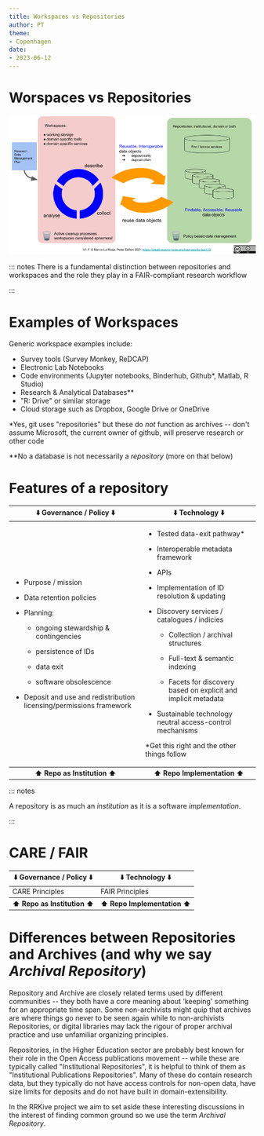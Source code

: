```yaml
---
title: Workspaces vs Repositories 
author: PT
theme:
- Copenhagen
date:
- 2023-06-12
---
```

# Worspaces vs Repositories

![](./research_data_cycle.png)


::: notes
There is a fundamental distinction between repositories and workspaces and the role they play in a FAIR-compliant research workflow

:::

# Examples of Workspaces

Generic workspace examples include:

- Survey tools (Survey Monkey, ReDCAP)
- Electronic Lab Notebooks
- Code environments (Jupyter notebooks, Binderhub, Github*, Matlab, R Studio)
- Research & Analytical Databases**
- "R: Drive" or similar storage
- Cloud storage such as Dropbox, Google Drive or OneDrive

*Yes, git uses "repositories" but these do _not_ function as archives -- don't assume Microsoft, the current owner of github, will preserve research or other code

**No a database is not necessarily a _repository_ (more on that below)



# Features of a repository

<table>
<thead>
<tr>
<th> ⬇️ Governance / Policy ⬇️</th>
<th> ⬇️ Technology ⬇️</th>
</tr>
</thead>
<tbody>
<tr>
<td>

-  Purpose / mission

-  Data retention policies 

-  Planning:

   -  ongoing stewardship & contingencies 

   -  persistence of IDs 

   - data exit

   - software obsolescence

-  Deposit and use and redistribution licensing/permissions framework


</td>
<td>

-  Tested data-exit pathway*

-  Interoperable metadata framework

-  APIs

-  Implementation of ID resolution & updating

-  Discovery services / catalogues / indicies

   -  Collection / archival structures

   -  Full-text & semantic indexing

   -  Facets for discovery based on explicit and implicit metadata

-  Sustainable technology neutral access-control mechanisms

*Get this right and the other things follow



</td>
</tr>
<tr>
<th>⬆️ Repo as Institution ⬆️</th>
<th>⬆️ Repo Implementation ⬆️</th>
</tr>
</tbody>
</table>

::: notes

A repository is as much an _institution_ as it is a software  _implementation_.

:::

# CARE / FAIR 

<table>
<thead>
<tr>
<th> ⬇️ Governance / Policy ⬇️</th>
<th> ⬇️ Technology ⬇️</th>
</tr>
</thead>
<tbody>
<tr>
<td>
CARE Principles
</td>

<td>
FAIR Principles
</td>

</tr>
<tr>
<th>⬆️ Repo as Institution ⬆️</th>
<th>⬆️ Repo Implementation ⬆️</th>
</tr>
</tbody>
</table>


# Differences between Repositories and Archives (and why we say _Archival Repository_)


Repository and Archive are closely related terms used by different communities -- they both have a core meaning about 'keeping' something for an appropriate time span. Some non-archivists might quip that archives are where things go never to be seen again while to non-archivists Repositories, or digital libraries may lack the rigour of proper archival practice and use unfamiliar organizing principles. 

Repositories, in the Higher Education sector are probably best known for their role in the Open Access publications movement -- while these are typically called "Institutional Repositories", it is helpful to think of them as "Institutional Publications Repositories". Many of these do contain research data, but they typically do not have access controls for non-open data, have size limits for deposits and do not have built in domain-extensibility.

In the RRKive project we aim to set aside these interesting discussions in the interest of finding common ground so we use the term _Archival Repository_.




